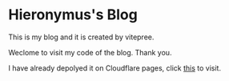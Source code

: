 # Hieronymus's Blog

This is my blog and it is created by vitepree.

Weclome to visit my code of the blog. Thank you.

I have already depolyed it on Cloudflare pages, click [this](https://hieronymusblog.pages.dev/) to visit.
